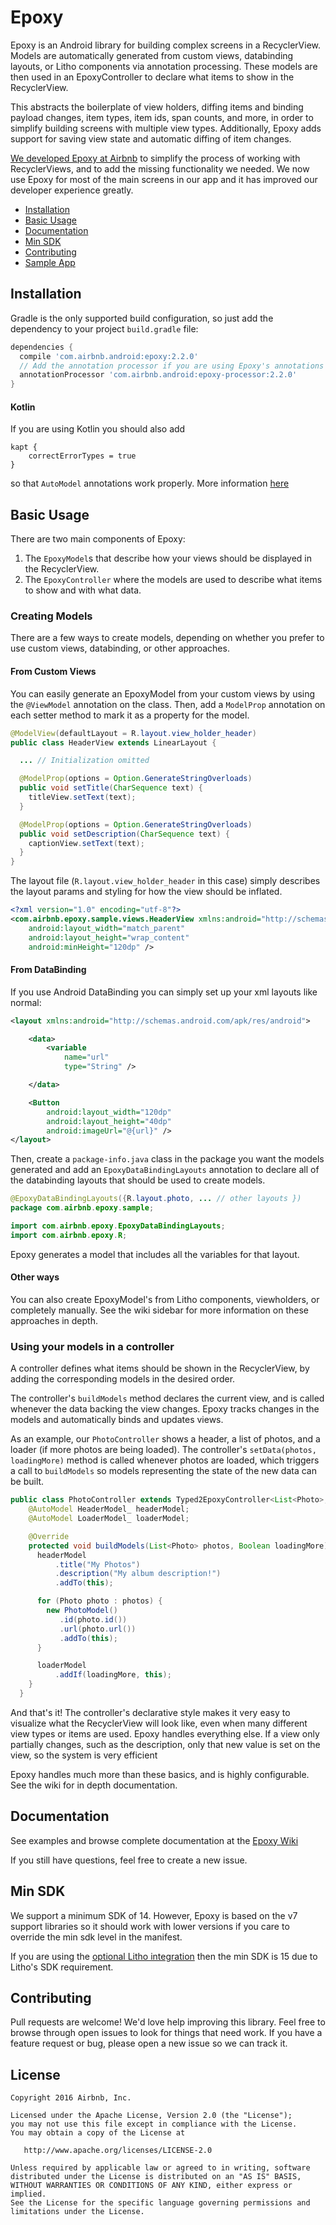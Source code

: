 # Epoxy

Epoxy is an Android library for building complex screens in a RecyclerView. Models are automatically generated from custom views, databinding layouts, or Litho components via annotation processing. These models are then used in an EpoxyController to declare what items to show in the RecyclerView.

This abstracts the boilerplate of view holders, diffing items and binding payload changes, item types, item ids, span counts, and more, in order to simplify building screens with multiple view types. Additionally, Epoxy adds support for saving view state and automatic diffing of item changes.

[We developed Epoxy at Airbnb](https://medium.com/airbnb-engineering/epoxy-airbnbs-view-architecture-on-android-c3e1af150394#.xv4ymrtmk) to simplify the process of working with RecyclerViews, and to add the missing functionality we needed. We now use Epoxy for most of the main screens in our app and it has improved our developer experience greatly.

* [Installation](#installation)
* [Basic Usage](#basic-usage)
* [Documentation](#documentation)
* [Min SDK](#min-sdk)
* [Contributing](#contributing)
* [Sample App](/epoxy-sample)

## Installation

Gradle is the only supported build configuration, so just add the dependency to your project `build.gradle` file:

```groovy
dependencies {
  compile 'com.airbnb.android:epoxy:2.2.0'
  // Add the annotation processor if you are using Epoxy's annotations (recommended)
  annotationProcessor 'com.airbnb.android:epoxy-processor:2.2.0' 
}
```

#### Kotlin
If you are using Kotlin you should also add
```
kapt {
    correctErrorTypes = true
}
```

so that `AutoModel` annotations work properly. More information [here](https://github.com/airbnb/epoxy/wiki/Epoxy-Controller#usage-with-kotlin)

## Basic Usage
There are two main components of Epoxy:

1. The `EpoxyModel`s that describe how your views should be displayed in the RecyclerView.
2. The `EpoxyController` where the models are used to describe what items to show and with what data.

### Creating Models
There are a few ways to create models, depending on whether you prefer to use custom views, databinding, or other approaches.

#### From Custom Views
You can easily generate an EpoxyModel from your custom views by using the `@ViewModel` annotation on the class. Then, add a `ModelProp` annotation on each setter method to mark it as a property for the model.

```java
@ModelView(defaultLayout = R.layout.view_holder_header)
public class HeaderView extends LinearLayout {

  ... // Initialization omitted

  @ModelProp(options = Option.GenerateStringOverloads)
  public void setTitle(CharSequence text) {
    titleView.setText(text);
  }

  @ModelProp(options = Option.GenerateStringOverloads)
  public void setDescription(CharSequence text) {
    captionView.setText(text);
  }
}
```

The layout file (`R.layout.view_holder_header` in this case) simply describes the layout params and styling for how the view should be inflated.
```xml
<?xml version="1.0" encoding="utf-8"?>
<com.airbnb.epoxy.sample.views.HeaderView xmlns:android="http://schemas.android.com/apk/res/android"
    android:layout_width="match_parent"
    android:layout_height="wrap_content"
    android:minHeight="120dp" />
```

#### From DataBinding

If you use Android DataBinding you can simply set up your xml layouts like normal:

```xml
<layout xmlns:android="http://schemas.android.com/apk/res/android">

    <data>
        <variable
            name="url"
            type="String" />

    </data>

    <Button
        android:layout_width="120dp"
        android:layout_height="40dp"
        android:imageUrl="@{url}" />
</layout>
```

Then, create a `package-info.java` class in the package you want the models generated and add an `EpoxyDataBindingLayouts` annotation to declare all of the databinding layouts that should be used to create models.

```java
@EpoxyDataBindingLayouts({R.layout.photo, ... // other layouts })
package com.airbnb.epoxy.sample;

import com.airbnb.epoxy.EpoxyDataBindingLayouts;
import com.airbnb.epoxy.R;
```

Epoxy generates a model that includes all the variables for that layout.

#### Other ways
You can also create EpoxyModel's from Litho components, viewholders, or completely manually. See the wiki sidebar for more information on these approaches in depth.

### Using your models in a controller

A controller defines what items should be shown in the RecyclerView, by adding the corresponding models in the desired order.

 The controller's `buildModels` method declares the current view, and is called whenever the data backing the view changes. Epoxy tracks changes in the models and automatically binds and updates views.

As an example, our `PhotoController` shows a header, a list of photos, and a loader (if more photos are being loaded). The controller's `setData(photos, loadingMore)` method is called whenever photos are loaded, which triggers a call to `buildModels` so models representing the state of the new data can be built.

```java
public class PhotoController extends Typed2EpoxyController<List<Photo>, Boolean> {
    @AutoModel HeaderModel_ headerModel;
    @AutoModel LoaderModel_ loaderModel;

    @Override
    protected void buildModels(List<Photo> photos, Boolean loadingMore) {
      headerModel
          .title("My Photos")
          .description("My album description!")
          .addTo(this);

      for (Photo photo : photos) {
        new PhotoModel()
           .id(photo.id())
           .url(photo.url())
           .addTo(this);
      }

      loaderModel
          .addIf(loadingMore, this);
    }
  }
```

And that's it! The controller's declarative style makes it very easy to visualize what the RecyclerView will look like, even when many different view types or items are used. Epoxy handles everything else. If a view only partially changes, such as the description, only that new value is set on the view, so the system is very efficient

Epoxy handles much more than these basics, and is highly configurable. See the wiki for in depth documentation.

## Documentation
See examples and browse complete documentation at the [Epoxy Wiki](https://github.com/airbnb/epoxy/wiki)

If you still have questions, feel free to create a new issue.

## Min SDK
We support a minimum SDK of 14. However, Epoxy is based on the v7 support libraries so it should work with lower versions if you care to override the min sdk level in the manifest.

If you are using the [optional Litho integration](https://github.com/airbnb/epoxy/wiki/Litho-Support) then the min SDK is 15  due to Litho's SDK requirement.

## Contributing
Pull requests are welcome! We'd love help improving this library. Feel free to browse through open issues to look for things that need work. If you have a feature request or bug, please open a new issue so we can track it.

## License

```
Copyright 2016 Airbnb, Inc.

Licensed under the Apache License, Version 2.0 (the "License");
you may not use this file except in compliance with the License.
You may obtain a copy of the License at

   http://www.apache.org/licenses/LICENSE-2.0

Unless required by applicable law or agreed to in writing, software
distributed under the License is distributed on an "AS IS" BASIS,
WITHOUT WARRANTIES OR CONDITIONS OF ANY KIND, either express or implied.
See the License for the specific language governing permissions and
limitations under the License.
```
